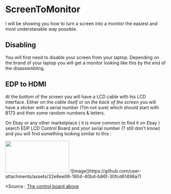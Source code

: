 # ScreenToMonitor
I will be showing you how to turn a screen into a monitor the easiest and most understanable way possible. 

## Disabling

You will first need to disable your screen from your laptop. Depending on the brand of your laptop you will get a monitor looking like this by the end of the disassembling.

## EDP to HDMI

At the bottom of the screen you will have a LCD cable with his LCD interface. Either on the _cable itself_ or on _the back of the screen_ you will have a sticker 
with a serial number (?im not sure) which should start with B173 and then some random numbers & letters. 

  On Ebay or any other marketplace ( it is more common to find it on Ebay ) search EDP LCD Control Board and your serial number (? still don't know) and you will
  find something looking similar to this : 
  
  <img src="(https://github.com/user-attachments/assets/32e8ee06-1904-40bd-b86f-30fcd61498a7)" width="200" height="100"/>
  ![image](https://github.com/user-attachments/assets/32e8ee06-1904-40bd-b86f-30fcd61498a7)

  
  *Source : [The control board above](https://www.ebay.fr/itm/176367452157?_skw=edp+control+board+b173&itmmeta=01JH2XFRMX1HVYZZHQ6J8SAA2F&hash=item291051bffd:g:KOgAAOSwg1hmOdhy&itmprp=enc%3AAQAJAAAA8HoV3kP08IDx%2BKZ9MfhVJKmOwNmk%2BtITWi3RxGDK0RvySCGIJC7i4blil75q6a8wt1uB2Ue8OGqtlHrbOAYMWd7e6AnN2fGkUe1R0sOqMR%2Fw%2FxyD%2FoO6DKVv2i%2BeCQfoa1VsUJloExld9U6glX5xApURsczBIE3Q5kaai%2BOnQl4x8%2B6G1sCoUwVSf6bCDuzcwTs2UflO%2Fy3Klc7dxGYckE5RGgIp0dTxlT9pQDYjbsJ4NZk7WjcWkqN82h9KLztUGArgF1IEVFmTwGGGl9kkGHUSyViekYXdQ0KRx48149DLsWRxB5CH6JT7jMb6%2BrA0Tw%3D%3D%7Ctkp%3ABk9SR8qKv92IZQ)
